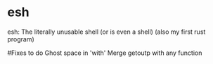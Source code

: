 # esh
esh: The literally unusable shell (or is even a shell) (also my first rust program)

#Fixes to do
Ghost space in 'with'
Merge getoutp with any function 
